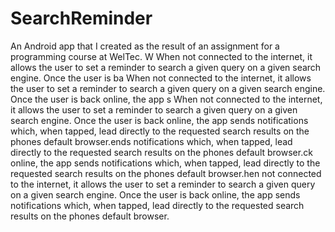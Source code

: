 # SearchReminder
An Android app that I created as the result of an assignment for a programming course at WelTec. W When not connected to the internet, it allows the user to set a reminder to search a given query on a given search engine. Once the user is ba When not connected to the internet, it allows the user to set a reminder to search a given query on a given search engine. Once the user is back online, the app s When not connected to the internet, it allows the user to set a reminder to search a given query on a given search engine. Once the user is back online, the app sends notifications which, when tapped, lead directly to the requested search results on the phones default browser.ends notifications which, when tapped, lead directly to the requested search results on the phones default browser.ck online, the app sends notifications which, when tapped, lead directly to the requested search results on the phones default browser.hen not connected to the internet, it allows the user to set a reminder to search a given query on a given search engine. Once the user is back online, the app sends notifications which, when tapped, lead directly to the requested search results on the phones default browser.
